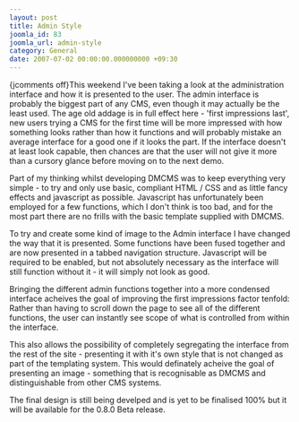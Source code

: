 ```yaml
---
layout: post
title: Admin Style
joomla_id: 83
joomla_url: admin-style
category: General
date: 2007-07-02 00:00:00.000000000 +09:30
---
```

<p>{jcomments off}This weekend I've been taking a look at the administration interface  and how it is presented to the user. The admin interface is probably the  biggest part of any CMS, even though it may actually be the least used.  The age old addage is in full effect here - 'first impressions last',  new users trying a CMS for the first time will be more impressed with  how something looks rather than how it functions and will probably  mistake an average interface for a good one if it looks the part. If the  interface doesn't at least look capable, then chances are that the user  will not give it more than a cursory glance before moving on to the  next demo.</p>
<p>Part of my thinking whilst developing DMCMS was to keep  everything very simple - to try and only use basic, compliant HTML /  CSS and as little fancy effects and javascript as possible. Javascript  has unfortunately been employed for a few functions, which I don't think  is too bad, and for the most part there are no frills with the basic  template supplied with DMCMS.</p>
<p>To try and create some kind of  image to the Admin interface I have changed the way that it is  presented. Some functions have been fused together and are now presented  in a tabbed navigation structure. Javascript will be required to be  enabled, but not absolutely necessary as the interface will still  function without it - it will simply not look as good.</p>
<p>Bringing  the different admin functions together into a more condensed interface  acheives the goal of improving the first impressions factor tenfold:  Rather than having to scroll down the page to see all of the different  functions, the user can instantly see scope of what is controlled from  within the interface.</p>
<p>This also allows the possibility of  completely segregating the interface from the rest of the site -  presenting it with it's own style that is not changed as part of the  templating system. This would definately acheive the goal of presenting  an image - something that is recognisable as DMCMS and distinguishable  from other CMS systems.</p>
<p>The final design is still being develped  and is yet to be finalised 100% but it will be available for the 0.8.0  Beta release.</p>
